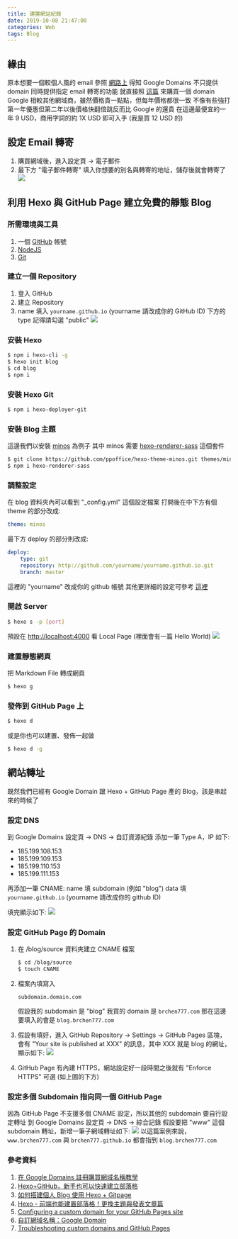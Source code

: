 ```yaml
---
title: 建置網站紀錄
date: 2019-10-08 21:47:00
categories: Web
tags: Blog
---
```


## 緣由

原本想要一個較個人風的 email
參照 [網路上](https://free.com.tw/improvmx/) 得知 Google Domains 不只提供 domain 同時提供指定 email 轉寄的功能
就直接照 [這篇](https://free.com.tw/google-domains/) 來購買一個 domain
Google 相較其他網域商，雖然價格貴一點點，但每年價格都很一致
不像有些強打第一年優惠但第二年以後價格快翻倍跳反而比 Google 的還貴
在這邊最便宜的一年 9 USD，商用字詞的約 1X USD 即可入手 (我是買 12 USD 的)

## 設定 Email 轉寄

1. 購買網域後，進入設定頁 -> 電子郵件
2. 最下方 "電子郵件轉寄" 填入你想要的別名與轉寄的地址，儲存後就會轉寄了
   ![](./建置網站紀錄/email_forwarding.png)

## 利用 Hexo 與 GitHub Page 建立免費的靜態 Blog

### 所需環境與工具

1. 一個 [GitHub](https://github.com/) 帳號
2. [NodeJS](https://nodejs.org/en/download/)
3. [Git](https://git-scm.com/downloads)

### 建立一個 Repository

1. 登入 GitHub
2. 建立 Repository
3. name 填入 `yourname.github.io` (yourname 請改成你的 GitHub ID)
   下方的 type 記得請勾選 "public"
   ![](./建置網站紀錄/create_repository.png)

### 安裝 Hexo

```bash
$ npm i hexo-cli -g
$ hexo init blog
$ cd blog
$ npm i
```

### 安裝 Hexo Git

```bash
$ npm i hexo-deployer-git
```

### 安裝 Blog 主題

這邊我們以安裝 [minos](https://github.com/ppoffice/hexo-theme-minos) 為例子
其中 minos 需要 [hexo-renderer-sass](https://www.npmjs.com/package/hexo-renderer-sass) 這個套件

```bash
$ git clone https://github.com/ppoffice/hexo-theme-minos.git themes/minos
$ npm i hexo-renderer-sass
```

### 調整設定

在 blog 資料夾內可以看到 "\_config.yml" 這個設定檔案
打開後在中下方有個 theme 的部分改成:

```yml
theme: minos
```

最下方 deploy 的部分則改成:

```yml
deploy:
    type: git
    repository: http://github.com/yourname/yourname.github.io.git
    branch: master
```

這裡的 "yourname" 改成你的 github 帳號
其他更詳細的設定可參考 [這裡](https://hexo.io/docs/configuration)

### 開啟 Server

```bash
$ hexo s -p [port]
```

預設在 [http://localhost:4000](http://localhost:4000) 看 Local Page (裡面會有一篇 Hello World)
![](./建置網站紀錄/blog_home.png)

### 建置靜態網頁

把 Markdown File 轉成網頁

```bash
$ hexo g
```

### 發佈到 GitHub Page 上

```bash
$ hexo d
```

或是你也可以建置、發佈一起做

```bash
$ hexo d -g
```

## 網站轉址

既然我們已經有 Google Domain 跟 Hexo + GitHub Page 產的 Blog，該是串起來的時候了

### 設定 DNS

到 Google Domains 設定頁 -> DNS -> 自訂資源紀錄
添加一筆 Type A，IP 如下:

-   185.199.108.153
-   185.199.109.153
-   185.199.110.153
-   185.199.111.153

再添加一筆 CNAME:
name 填 subdomain (例如 "blog")
data 填 `yourname.github.io` (yourname 請改成你的 github ID)

填完顯示如下:
![](./建置網站紀錄/custom_resource_records.png)

### 設定 GitHub Page 的 Domain

1. 在 /blog/source 資料夾建立 CNAME 檔案

    ```bash
    $ cd /blog/source
    $ touch CNAME
    ```

2. 檔案內填寫入

    ```text
    subdomain.domain.com
    ```

    假設我的 subdomain 是 "blog"
    我買的 domain 是 `brchen777.com`
    那在這邊要填入的會是 `blog.brchen777.com`

3. 假設有填好，進入 GitHub Repository -> Settings -> GitHub Pages 區塊，會有 "Your site is published at XXX" 的訊息，其中 XXX 就是 blog 的網址，顯示如下:
   ![](./建置網站紀錄/github_pages.png)

4. GitHub Page 有內建 HTTPS，網站設定好一段時間之後就有 "Enforce HTTPS" 可選
   (如上圖的下方)

### 設定多個 Subdomain 指向同一個 GitHub Page

因為 GitHub Page 不支援多個 CNAME 設定，所以其他的 subdomain 要自行設定轉址
到 Google Domains 設定頁 -> DNS -> 綜合記錄
假設要把 "www" 這個 subdomain 轉址，新增一筆子網域轉址如下:
![](./建置網站紀錄/synthetic_records.png)
以這篇案例來說，`www.brchen777.com` 與 `brchen777.github.io` 都會指到 `blog.brchen777.com`

### 參考資料

1. [在 Google Domains 註冊購買網域名稱教學](https://free.com.tw/google-domains/)
2. [Hexo+GitHub，新手也可以快速建立部落格](https://yaoandy107.github.io/hexo-tutorial/)
3. [如何搭建個人 Blog 使用 Hexo + Gitpage](https://medium.com/@bebebobohaha/%E4%BD%BF%E7%94%A8-hexo-gitpage-%E6%90%AD%E5%BB%BA%E5%80%8B%E4%BA%BA-blog-5c6ed52f23db)
4. [Hexo - 前端也能建置部落格！更換主題與發表文章篇](https://ithelp.ithome.com.tw/articles/10207997)
5. [Configuring a custom domain for your GitHub Pages site](https://help.github.com/en/articles/configuring-a-custom-domain-for-your-github-pages-site)
6. [自訂網域名稱：Google Domain](https://blog.haterain.app/custom-domain-by-google-domain/)
7. [Troubleshooting custom domains and GitHub Pages](https://help.github.com/en/articles/troubleshooting-custom-domains-and-github-pages)
